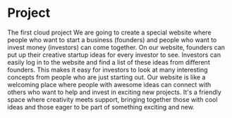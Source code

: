 # Project
The first cloud project
We are going to create a special website where people who want to start a business (founders) and people who want to invest money (investors) can come together. On our website, founders can put up their creative startup ideas for every investor to see. Investors can easily log in to the website and find a list of these ideas from different founders.
This makes it easy for investors to look at many interesting concepts from people who are just starting out. Our website is like a welcoming place where people with awesome ideas can connect with others who want to help and invest in exciting new projects. It's a friendly space where creativity meets support, bringing together those with cool ideas and those eager to be part of something exciting and new.
